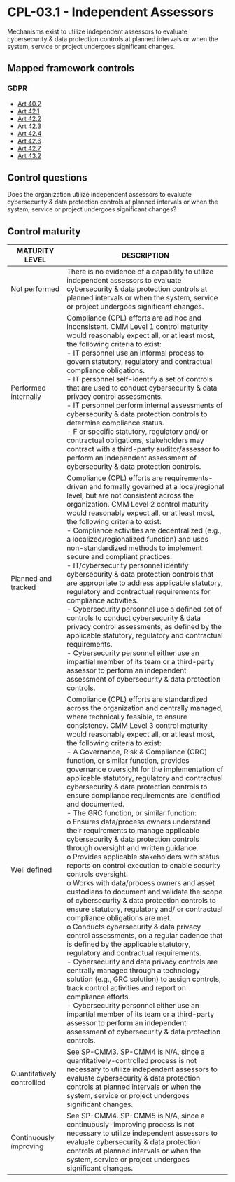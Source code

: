# CPL-03.1 - Independent Assessors
Mechanisms exist to utilize independent assessors to evaluate cybersecurity & data protection controls at planned intervals or when the system, service or project undergoes significant changes.
## Mapped framework controls
### GDPR
- [Art 40.2](../gdpr/art40.md#Article.+40.2)
- [Art 42.1](../gdpr/art42.md#Article.+42.1)
- [Art 42.2](../gdpr/art42.md#Article.+42.2)
- [Art 42.3](../gdpr/art42.md#Article.+42.3)
- [Art 42.4](../gdpr/art42.md#Article.+42.4)
- [Art 42.6](../gdpr/art42.md#Article.+42.6)
- [Art 42.7](../gdpr/art42.md#Article.+42.7)
- [Art 43.2](../gdpr/art43.md#Article.+43.2)
## Control questions
Does the organization utilize independent assessors to evaluate cybersecurity & data protection controls at planned intervals or when the system, service or project undergoes significant changes?
## Control maturity
|       MATURITY LEVEL       |                                                                                                                                                                                                                                                                                                                                                                                                                                                                                                                                                                                                                                                                                                                                                                                                                                        DESCRIPTION                                                                                                                                                                                                                                                                                                                                                                                                                                                                                                                                                                                                                                                                                                                                                                                                                                        |
|----------------------------|-------------------------------------------------------------------------------------------------------------------------------------------------------------------------------------------------------------------------------------------------------------------------------------------------------------------------------------------------------------------------------------------------------------------------------------------------------------------------------------------------------------------------------------------------------------------------------------------------------------------------------------------------------------------------------------------------------------------------------------------------------------------------------------------------------------------------------------------------------------------------------------------------------------------------------------------------------------------------------------------------------------------------------------------------------------------------------------------------------------------------------------------------------------------------------------------------------------------------------------------------------------------------------------------------------------------------------------------------------------------------------------------------------------------------------------------------------------------------------------------------------------------------------------------------------------------------------------------------------------------------------------------------------------------------------------------|
| Not performed              | There is no evidence of a capability to utilize independent assessors to evaluate cybersecurity & data protection controls at planned intervals or when the system, service or project undergoes significant changes.                                                                                                                                                                                                                                                                                                                                                                                                                                                                                                                                                                                                                                                                                                                                                                                                                                                                                                                                                                                                                                                                                                                                                                                                                                                                                                                                                                                                                                                                     |
| Performed internally       | Compliance (CPL) efforts are ad hoc and inconsistent. CMM Level 1 control maturity would reasonably expect all, or at least most, the following criteria to exist:<br>- IT personnel use an informal process to govern statutory, regulatory and contractual compliance obligations. <br>- IT personnel self-identify a set of controls that are used to conduct cybersecurity & data privacy control assessments. <br>- IT personnel perform internal assessments of cybersecurity & data protection controls to determine compliance status.<br>- F or specific statutory, regulatory and/ or contractual obligations, stakeholders may contract with a third-party auditor/assessor to perform an independent assessment of cybersecurity & data protection controls.                                                                                                                                                                                                                                                                                                                                                                                                                                                                                                                                                                                                                                                                                                                                                                                                                                                                                                                  |
| Planned and tracked        | Compliance (CPL) efforts are requirements-driven and formally governed at a local/regional level, but are not consistent across the organization. CMM Level 2 control maturity would reasonably expect all, or at least most, the following criteria to exist:<br>- Compliance activities are decentralized (e.g., a localized/regionalized function) and uses non-standardized methods to implement secure and compliant practices.<br>- IT/cybersecurity personnel identify cybersecurity & data protection controls that are appropriate to address applicable statutory, regulatory and contractual requirements for compliance activities.<br>- Cybersecurity personnel use a defined set of controls to conduct cybersecurity & data privacy control assessments, as defined by the applicable statutory, regulatory and contractual requirements.<br>- Cybersecurity personnel either use an impartial member of its team or a third-party assessor to perform an independent assessment of cybersecurity & data protection controls.                                                                                                                                                                                                                                                                                                                                                                                                                                                                                                                                                                                                                                              |
| Well defined               | Compliance (CPL) efforts are standardized across the organization and centrally managed, where technically feasible, to ensure consistency. CMM Level 3 control maturity would reasonably expect all, or at least most, the following criteria to exist:<br>- A Governance, Risk & Compliance (GRC) function, or similar function, provides governance oversight for the implementation of applicable statutory, regulatory and contractual cybersecurity & data protection controls to ensure compliance requirements are identified and documented.<br>- The GRC function, or similar function:<br>o	Ensures data/process owners understand their requirements to manage applicable cybersecurity & data protection controls through oversight and written guidance. <br>o	Provides applicable stakeholders with status reports on control execution to enable security controls oversight.<br>o	Works with data/process owners and asset custodians to document and validate the scope of cybersecurity & data protection controls to ensure statutory, regulatory and/ or contractual compliance obligations are met.<br>o	Conducts cybersecurity & data privacy control assessments, on a regular cadence that is defined by the applicable statutory, regulatory and contractual requirements.<br>- Cybersecurity and data privacy controls are centrally managed through a technology solution (e.g., GRC solution) to assign controls, track control activities and report on compliance efforts.<br>- Cybersecurity personnel either use an impartial member of its team or a third-party assessor to perform an independent assessment of cybersecurity & data protection controls. |
| Quantitatively controllled | See SP-CMM3. SP-CMM4 is N/A, since a quantitatively-controlled process is not necessary to utilize independent assessors to evaluate cybersecurity & data protection controls at planned intervals or when the system, service or project undergoes significant changes.                                                                                                                                                                                                                                                                                                                                                                                                                                                                                                                                                                                                                                                                                                                                                                                                                                                                                                                                                                                                                                                                                                                                                                                                                                                                                                                                                                                                                  |
| Continuously improving     | See SP-CMM4. SP-CMM5 is N/A, since a continuously-improving process is not necessary to utilize independent assessors to evaluate cybersecurity & data protection controls at planned intervals or when the system, service or project undergoes significant changes.                                                                                                                                                                                                                                                                                                                                                                                                                                                                                                                                                                                                                                                                                                                                                                                                                                                                                                                                                                                                                                                                                                                                                                                                                                                                                                                                                                                                                     |
